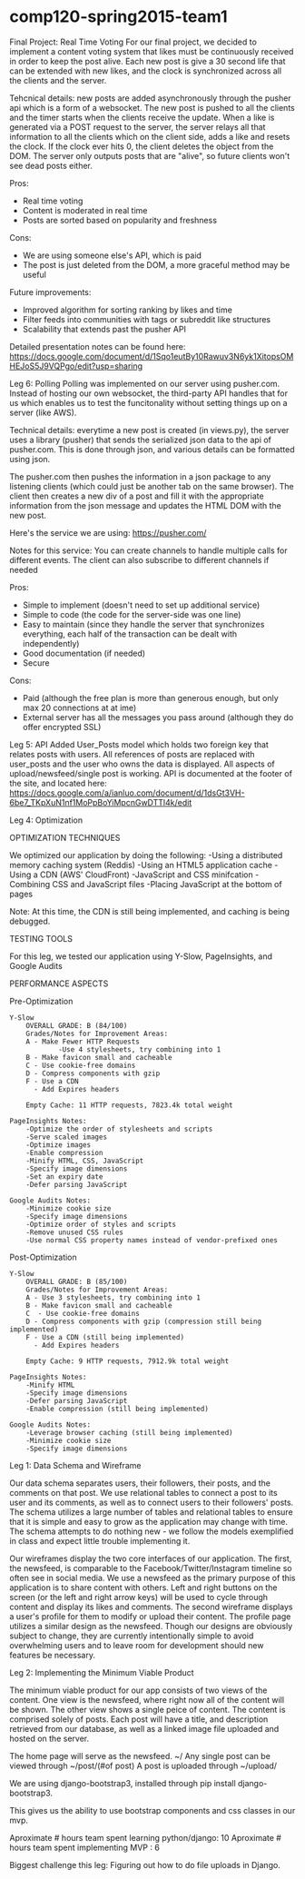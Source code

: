 # comp120-spring2015-team1
Final Project: Real Time Voting
For our final project, we decided to implement a content voting system that likes must be continuously received in order to keep the post alive. Each new post is give a 30 second life that can be extended with new likes, and the clock is synchronized across all the clients and the server.

Tehcnical details: new posts are added asynchronously through the pusher api which is a form of a websocket. The new post is pushed to all the clients and the timer starts when the clients receive the update. When a like is generated via a POST request to the server, the server relays all that information to all the clients which on the client side, adds a like and resets the clock. If the clock ever hits 0, the client deletes the object from the DOM. The server only outputs posts that are "alive", so future clients won't see dead posts either.

Pros:
- Real time voting
- Content is moderated in real time
- Posts are sorted based on popularity and freshness

Cons:
- We are using someone else's API, which is paid
- The post is just deleted from the DOM, a more graceful method may be useful

Future improvements:
- Improved algorithm for sorting ranking by likes and time
- Filter feeds into communities with tags or subreddit like structures
- Scalability that extends past the pusher API

Detailed presentation notes can be found here: https://docs.google.com/document/d/1Sqo1eutBy10Rawuv3N6yk1XitopsOMHEJoS5J9VQPgo/edit?usp=sharing


Leg 6: Polling
Polling was implemented on our server using pusher.com. Instead of hosting our own websocket, the third-party API handles that for us which enables us to test the funcitonality without setting things up on a server (like AWS).

Technical details: everytime a new post is created (in views.py), the server uses a library (pusher) that sends the serialized json data to the api of pusher.com. This is done through json, and various details can be formatted using json.

The pusher.com then pushes the information in a json package to any listening clients (which could just be another tab on the same browser). The client then creates a new div of a post and fill it with the appropriate information from the json message and updates the HTML DOM with the new post.

Here's the service we are using: https://pusher.com/

Notes for this service: You can create channels to handle multiple calls for different events. The client can also subscribe to different channels if needed

Pros: 
- Simple to implement (doesn't need to set up additional service)
- Simple to code (the code for the server-side was one line)
- Easy to maintain (since they handle the server that synchronizes everything, each half of the transaction can be dealt with independently)
- Good documentation (if needed)
- Secure

Cons: 
- Paid (although the free plan is more than generous enough, but only max 20 connections at at ime)
- External server has all the messages you pass around (although they do offer encrypted SSL)

Leg 5: API
Added User_Posts model which holds two foreign key that relates posts with users.
All references of posts are replaced with user_posts and the user who owns the data is displayed.
All aspects of upload/newsfeed/single post is working.
API is documented at the footer of the site, and located here: https://docs.google.com/a/ianluo.com/document/d/1dsGt3VH-6be7_TKpXuN1nf1MoPpBoYiMpcnGwDTTl4k/edit


Leg 4: Optimization

OPTIMIZATION TECHNIQUES

We optimized our application by doing the following:
	-Using a distributed memory caching system (Reddis)
	-Using an HTML5 application cache
	-Using a CDN (AWS' CloudFront)
	-JavaScript and CSS minifcation
	-Combining CSS and JavaScript files
	-Placing JavaScript at the bottom of pages

Note: At this time, the CDN is still being implemented, and caching is being debugged.

TESTING TOOLS

For this leg, we tested our application using Y-Slow, PageInsights, and Google Audits


PERFORMANCE ASPECTS

Pre-Optimization
	
	Y-Slow
		OVERALL GRADE: B (84/100)
		Grades/Notes for Improvement Areas:
		A - Make Fewer HTTP Requests
				-Use 4 stylesheets, try combining into 1
		B - Make favicon small and cacheable
		C - Use cookie-free domains
		D - Compress components with gzip
		F - Use a CDN
		  - Add Expires headers

		Empty Cache: 11 HTTP requests, 7823.4k total weight

	PageInsights Notes:
		-Optimize the order of stylesheets and scripts
		-Serve scaled images
		-Optimize images
		-Enable compression
		-Minify HTML, CSS, JavaScript
		-Specify image dimensions
		-Set an expiry date
		-Defer parsing JavaScript

	Google Audits Notes:
		-Minimize cookie size
		-Specify image dimensions
		-Optimize order of styles and scripts
		-Remove unused CSS rules
		-Use normal CSS property names instead of vendor-prefixed ones

Post-Optimization

	Y-Slow
		OVERALL GRADE: B (85/100)
		Grades/Notes for Improvement Areas:
		A - Use 3 stylesheets, try combining into 1
		B - Make favicon small and cacheable
		C  - Use cookie-free domains
		D - Compress components with gzip (compression still being implemented)
		F - Use a CDN (still being implemented)
		  - Add Expires headers
		
		Empty Cache: 9 HTTP requests, 7912.9k total weight

	PageInsights Notes:
		-Minify HTML
		-Specify image dimensions
		-Defer parsing JavaScript
		-Enable compression (still being implemented)

	Google Audits Notes:
		-Leverage browser caching (still being implemented)
		-Minimize cookie size
		-Specify image dimensions


Leg 1: Data Schema and Wireframe

Our data schema separates users, their followers, their posts, and the comments on that post. We use relational tables to connect a post to its user and its comments, as well as to connect users to their followers' posts. The schema utilizes a large number of tables and relational tables to ensure that it is simple and easy to grow as the application may change with time. The schema attempts to do nothing new - we follow the models exemplified in class and expect little trouble implementing it.

Our wireframes display the two core interfaces of our application. The first, the newsfeed, is comparable to the Facebook/Twitter/Instagram timeline so often see in social media. We use a newsfeed as the primary purpose of this application is to share content with others. Left and right buttons on the screen (or the left and right arrow keys) will be used to cycle through content and display its likes and comments. The second wireframe displays a user's profile for them to modify or upload their content. The profile page utilizes a similar design as the newsfeed. Though our designs are obviously subject to change, they are currently intentionally simple to avoid overwhelming users and to leave room for development should new features be necessary.

Leg 2: Implementing the Minimum Viable Product

The minimum viable product for our app consists of two views of the content. One view is the newsfeed, where right now all of the content will be shown. The other view shows a single peice of content. The content is comprised solely of posts. Each post will have a title, and description retrieved from our database, as well as a linked image file uploaded and hosted on the server. 

The home page will serve as the newsfeed. ~/
Any single post can be viewed through ~/post/(#of post)
A post is uploaded through ~/upload/

We are using django-bootstrap3, installed through pip install django-bootstrap3.

This gives us the ability to use bootstrap components and css classes in our mvp.

Aproximate # hours team spent learning python/django: 10
Aproximate # hours team spent implementing MVP : 6

Biggest challenge this leg: Figuring out how to do file uploads
in Django.







